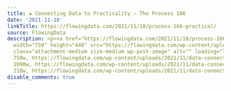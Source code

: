 ```yaml
---
title: ✚ Connecting Data to Practicality – The Process 166
date: '2021-11-18'
linkTitle: https://flowingdata.com/2021/11/18/process-166-practical/
source: FlowingData
description: <p><a href="https://flowingdata.com/2021/11/18/process-166-practical/"><img
  width="750" height="448" src="https://flowingdata.com/wp-content/uploads/2021/11/data-connection-1-750x448.png"
  class="attachment-medium size-medium wp-post-image" alt="" loading="lazy" srcset="https://flowingdata.com/wp-content/uploads/2021/11/data-connection-1-750x448.png
  750w, https://flowingdata.com/wp-content/uploads/2021/11/data-connection-1-1090x651.png
  1090w, https://flowingdata.com/wp-content/uploads/2021/11/data-connection-1-210x125.png
  210w, https://flowingdata.com/wp-content/uploads/2021/11/data-connection- ...
disable_comments: true
---
```

<p><a href="https://flowingdata.com/2021/11/18/process-166-practical/"><img width="750" height="448" src="https://flowingdata.com/wp-content/uploads/2021/11/data-connection-1-750x448.png" class="attachment-medium size-medium wp-post-image" alt="" loading="lazy" srcset="https://flowingdata.com/wp-content/uploads/2021/11/data-connection-1-750x448.png 750w, https://flowingdata.com/wp-content/uploads/2021/11/data-connection-1-1090x651.png 1090w, https://flowingdata.com/wp-content/uploads/2021/11/data-connection-1-210x125.png 210w, https://flowingdata.com/wp-content/uploads/2021/11/data-connection- ...